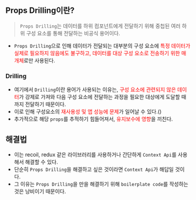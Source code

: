 ## Props Drilling이란?

> `Props Drilling`는 데이터를 하위 컴포넌트에게 전달하기 위해 중첩된 여러 하위 구성 요소를 통해 전달하는 비공식 용어이다.
> 
- `Props Drilling`으로 인해 데이터가 전달되는 대부분의 구성 요소에 <span style='color: red'>특정 데이터가 실제로 필요하지 않음에도 불구하고, 데이터를 대상 구성 요소로 전송하기 위한 매개체</span>로만 사용된다.

### Drilling

- 여기에서 `Drilling`이란 용어가 사용되는 이유는, <span style='color: red'>구성 요소에 관련되지 않은 데이터</span>가 강제로 가져와 다음 구성 요소에 전달하는 과정을 필요한 대상에게 도달할 때까지 전달하기 때문이다.
- 이로 인해 구성요소의 <span style='color: red'>재사용성 및 앱 성능에 문제</span>가 일어날 수 있다.()
- 추가적으로 해당 `props`를 추적하기 힘들어져서, <span style='color: red'>유지보수에 영향</span>을 끼친다.

## 해결법

- 이는 recoil, redux 같은 라이브러리를 사용하거나 간단하게 `Context Api`를 사용해서 해결할 수 있다.
- 단순히 `Props Drilling`을 해결하고 싶은 것이라면 `Context Api`가 해답일 것이다.
- 그 이유는 `Props Drilling`을 만을 해결하기 위해 `boilerplate code`를 작성하는 것은 낭비이기 때문이다.